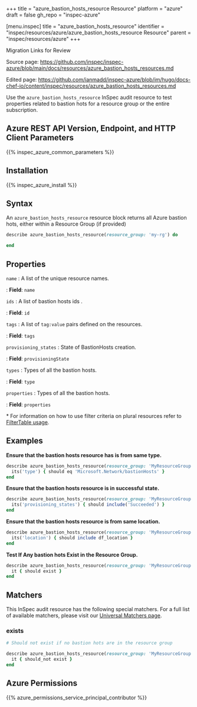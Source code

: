 +++
title = "azure_bastion_hosts_resource Resource"
platform = "azure"
draft = false
gh_repo = "inspec-azure"

[menu.inspec]
title = "azure_bastion_hosts_resource"
identifier = "inspec/resources/azure/azure_bastion_hosts_resource Resource"
parent = "inspec/resources/azure"
+++

<div class="admonition-note">
<p class="admonition-note-title">Migration Links for Review</p>
<div class="admonition-note-text">
<p>Source page: <a href="https://github.com/inspec/inspec-azure/blob/main/docs/resources/azure_bastion_hosts_resources.md">https://github.com/inspec/inspec-azure/blob/main/docs/resources/azure_bastion_hosts_resources.md</a></p>
<p>Edited page: <a href="https://github.com/ianmadd/inspec-azure/blob/im/hugo/docs-chef-io/content/inspec/resources/azure_bastion_hosts_resources.md">https://github.com/ianmadd/inspec-azure/blob/im/hugo/docs-chef-io/content/inspec/resources/azure_bastion_hosts_resources.md</a></p>
</div>
</div>


Use the `azure_bastion_hosts_resource` InSpec audit resource to test properties related to bastion hots for a resource group or the entire subscription.

## Azure REST API Version, Endpoint, and HTTP Client Parameters

{{% inspec_azure_common_parameters %}}

## Installation

{{% inspec_azure_install %}}

## Syntax

An `azure_bastion_hosts_resource` resource block returns all Azure bastion hots, either within a Resource Group (if provided)
```ruby
describe azure_bastion_hosts_resource(resource_group: 'my-rg') do

end
```

## Properties

`name`
: A list of the unique resource names.

: **Field**: `name`

`ids`
: A list of bastion hosts ids .

: **Field**: `id`

`tags`
: A list of `tag:value` pairs defined on the resources.

: **Field**: `tags`

`provisioning_states`
: State of BastionHosts creation.

: **Field**: `provisioningState`

`types`
: Types of all the bastion hosts.

: **Field**: `type`

`properties`
: Types of all the bastion hosts.

: **Field**: `properties`

<superscript>*</superscript> For information on how to use filter criteria on plural resources refer to [FilterTable usage](https://github.com/inspec/inspec/blob/master/dev-docs/filtertable-usage.md).

## Examples

**Ensure that the bastion hosts resource has is from same type.**

```ruby
describe azure_bastion_hosts_resource(resource_group: 'MyResourceGroup', name: 'bastion_name') do
  its('type') { should eq 'Microsoft.Network/bastionHosts' }
end
```
**Ensure that the bastion hosts resource is in successful state.**

```ruby
describe azure_bastion_hosts_resource(resource_group: 'MyResourceGroup') do
  its('provisioning_states') { should include('Succeeded') }
end
```

**Ensure that the bastion hosts resource is from same location.**

```ruby
describe azure_bastion_hosts_resource(resource_group: 'MyResourceGroup') do
  its('location') { should include df_location }
end
```
**Test If Any bastion hots Exist in the Resource Group.**

```ruby
describe azure_bastion_hosts_resource(resource_group: 'MyResourceGroup') do
  it { should exist }
end
```

## Matchers

This InSpec audit resource has the following special matchers. For a full list of available matchers, please visit our [Universal Matchers page](https://www.inspec.io/docs/reference/matchers/).

### exists

```ruby
# Should not exist if no bastion hots are in the resource group

describe azure_bastion_hosts_resource(resource_group: 'MyResourceGroup') do
  it { should_not exist }
end
```

## Azure Permissions

{{% azure_permissions_service_principal_contributor %}}
